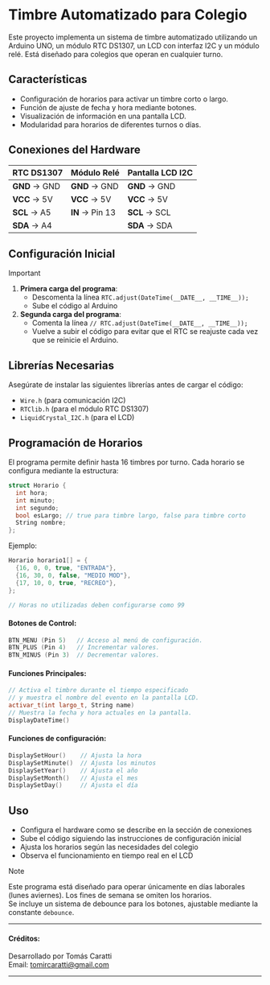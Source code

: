 # Timbre Automatizado para Colegio
Este proyecto implementa un sistema de timbre automatizado utilizando un Arduino UNO, un módulo RTC DS1307, un LCD con interfaz I2C y un módulo relé. Está diseñado para colegios que operan en cualquier turno.

## Características
- Configuración de horarios para activar un timbre corto o largo.
- Función de ajuste de fecha y hora mediante botones.
- Visualización de información en una pantalla LCD.
- Modularidad para horarios de diferentes turnos o días.

## Conexiones del Hardware
| RTC DS1307             | Módulo Relé             | Pantalla LCD I2C         |
|------------------------|-------------------------|--------------------------|
| **GND** → GND          | **GND** → GND           | **GND** → GND            |
| **VCC** → 5V           | **VCC** → 5V            | **VCC** → 5V             |
| **SCL** → A5           | **IN**  → Pin 13        | **SCL** → SCL            |
| **SDA** → A4           |                         | **SDA** → SDA            |

## Configuración Inicial

> [!IMPORTANT] 
> 1. **Primera carga del programa**:
>    - Descomenta la línea `RTC.adjust(DateTime(__DATE__, __TIME__));`
>    - Sube el código al Arduino
> 2. **Segunda carga del programa**:
>    - Comenta la línea `// RTC.adjust(DateTime(__DATE__, __TIME__));`
>    - Vuelve a subir el código para evitar que el RTC se reajuste cada vez que se reinicie el Arduino.


## Librerías Necesarias
Asegúrate de instalar las siguientes librerías antes de cargar el código:

- `Wire.h` (para comunicación I2C)
- `RTClib.h` (para el módulo RTC DS1307)
- `LiquidCrystal_I2C.h` (para el LCD)


## Programación de Horarios
El programa permite definir hasta 16 timbres por turno. Cada horario se configura mediante la estructura:
```cpp
struct Horario {
  int hora;
  int minuto;
  int segundo;
  bool esLargo; // true para timbre largo, false para timbre corto
  String nombre;
};
```
Ejemplo:
```cpp
Horario horario1[] = {
  {16, 0, 0, true, "ENTRADA"},
  {16, 30, 0, false, "MEDIO MOD"},
  {17, 10, 0, true, "RECREO"},
};

// Horas no utilizadas deben configurarse como 99
```
#### Botones de Control:
```cpp
BTN_MENU (Pin 5)   // Acceso al menú de configuración.
BTN_PLUS (Pin 4)   // Incrementar valores.
BTN_MINUS (Pin 3)  // Decrementar valores.
```
#### Funciones Principales:
```cpp
// Activa el timbre durante el tiempo especificado
// y muestra el nombre del evento en la pantalla LCD.
activar_t(int largo_t, String name)
// Muestra la fecha y hora actuales en la pantalla.
DisplayDateTime()
```
#### Funciones de configuración:
```cpp
DisplaySetHour()    // Ajusta la hora
DisplaySetMinute()  // Ajusta los minutos
DisplaySetYear()    // Ajusta el año
DisplaySetMonth()   // Ajusta el mes
DisplaySetDay()     // Ajusta el día
```

## Uso
- Configura el hardware como se describe en la sección de conexiones
- Sube el código siguiendo las instrucciones de configuración inicial
- Ajusta los horarios según las necesidades del colegio
- Observa el funcionamiento en tiempo real en el LCD


> [!NOTE]
> Este programa está diseñado para operar únicamente en días laborales (lunes aviernes). Los fines de semana se omiten los horarios.<br>
> Se incluye un sistema de debounce para los botones, ajustable mediante la constante `debounce`.

<hr>

#### Créditos:
Desarrollado por Tomás Caratti <br>
Email: tomircaratti@gmail.com

<hr>  
